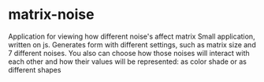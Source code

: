 # matrix-noise
Application for viewing how different noise's affect matrix
Small application, written on js. Generates form with different settings, such as matrix size and 7 different noises.
You also can choose how those noises will interact with each other and how their values will be represented: as color shade or as different shapes
